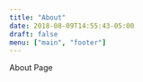```yaml
---
title: "About"
date: 2018-08-09T14:55:43-05:00
draft: false
menu: ["main", "footer"]
---
```


About Page